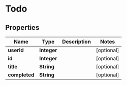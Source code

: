 

# Todo

## Properties

Name | Type | Description | Notes
------------ | ------------- | ------------- | -------------
**userId** | **Integer** |  |  [optional]
**id** | **Integer** |  |  [optional]
**title** | **String** |  |  [optional]
**completed** | **String** |  |  [optional]



